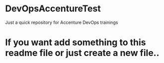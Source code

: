 # DevOpsAccentureTest
Just a quick repository for Accenture DevOps trainings

# If you want add something to this readme file or just create a new file..